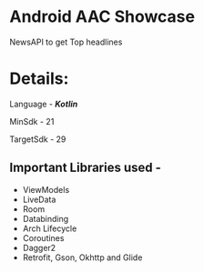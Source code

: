 # Android AAC Showcase

NewsAPI to get Top headlines

**Details:**
============
Language - ***Kotlin***

MinSdk - 21

TargetSdk - 29



Important Libraries used -
-
 - ViewModels
 - LiveData
 - Room 
 - Databinding
 - Arch Lifecycle
 - Coroutines 
 - Dagger2
 - Retrofit, Gson, Okhttp and Glide 
 

